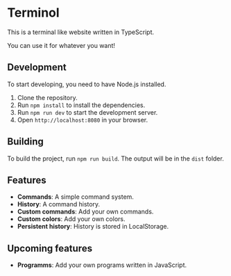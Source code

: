 # Terminol

This is a terminal like website written in TypeScript.

You can use it for whatever you want!

## Development

To start developing, you need to have Node.js installed.

1. Clone the repository.
2. Run `npm install` to install the dependencies.
3. Run `npm run dev` to start the development server.
4. Open `http://localhost:8080` in your browser.

## Building

To build the project, run `npm run build`. The output will be in the `dist` folder.

## Features

-   **Commands**: A simple command system.
-   **History**: A command history.
-   **Custom commands**: Add your own commands.
-   **Custom colors**: Add your own colors.
-   **Persistent history**: History is stored in LocalStorage.

## Upcoming features

-   **Programms**: Add your own programs written in JavaScript.
